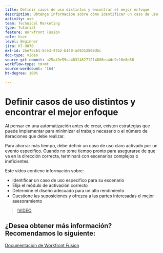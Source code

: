 ```yaml
---
title: Definir casos de uso distintos y encontrar el mejor enfoque
description: Obtenga información sobre cómo identificar un caso de uso específico para su escenario, determinar el diseño correcto y ofrecer a los interesados los mejores consejos en  [!DNL Adobe Workfront Fusion].
activity: use
team: Technical Marketing
type: Tutorial
feature: Workfront Fusion
role: User
level: Beginner
jira: KT-9070
exl-id: 2be7bc61-5c63-47b2-b140-ad9352508d5c
doc-type: video
source-git-commit: a25a49e59ca483246271214886ea4dc9c10e8d66
workflow-type: tm+mt
source-wordcount: '164'
ht-degree: 100%

---
```


# Definir casos de uso distintos y encontrar el mejor enfoque

Al pensar en una automatización antes de crear, existen estrategias que puede implementar para minimizar el trabajo necesario o el número de iteraciones que debe realizar.

Para ahorrar más tiempo, debe definir un caso de uso claro activado por un evento específico. Cuando no tome tiempo pronto para asegurarse de que va en la dirección correcta, terminará con escenarios complejos o ineficientes.

Este vídeo contiene información sobre:

* Identificar un caso de uso específico para su escenario
* Elija el módulo de activación correcto
* Determine el diseño adecuado para un alto rendimiento
* Cuestione las suposiciones y ofrezca a las partes interesadas el mejor asesoramiento

>[!VIDEO](https://video.tv.adobe.com/v/335311/?quality=12&learn=on)

## ¿Desea obtener más información? Recomendamos lo siguiente:

[Documentación de Workfront Fusion](https://experienceleague.adobe.com/docs/workfront/using/adobe-workfront-fusion/workfront-fusion-2.html?lang=es)
